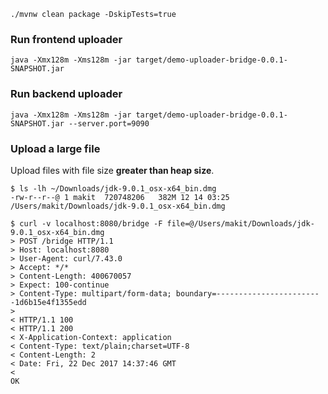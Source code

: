 

```
./mvnw clean package -DskipTests=true
```


### Run frontend uploader

```
java -Xmx128m -Xms128m -jar target/demo-uploader-bridge-0.0.1-SNAPSHOT.jar 
```

### Run backend uploader

```
java -Xmx128m -Xms128m -jar target/demo-uploader-bridge-0.0.1-SNAPSHOT.jar --server.port=9090 
```

### Upload a large file

Upload files with file size **greater than heap size**.

```
$ ls -lh ~/Downloads/jdk-9.0.1_osx-x64_bin.dmg 
-rw-r--r--@ 1 makit  720748206   382M 12 14 03:25 /Users/makit/Downloads/jdk-9.0.1_osx-x64_bin.dmg

$ curl -v localhost:8080/bridge -F file=@/Users/makit/Downloads/jdk-9.0.1_osx-x64_bin.dmg
> POST /bridge HTTP/1.1
> Host: localhost:8080
> User-Agent: curl/7.43.0
> Accept: */*
> Content-Length: 400670057
> Expect: 100-continue
> Content-Type: multipart/form-data; boundary=------------------------1d6b15e4f1355edd
> 
< HTTP/1.1 100 
< HTTP/1.1 200 
< X-Application-Context: application
< Content-Type: text/plain;charset=UTF-8
< Content-Length: 2
< Date: Fri, 22 Dec 2017 14:37:46 GMT
< 
OK
```

